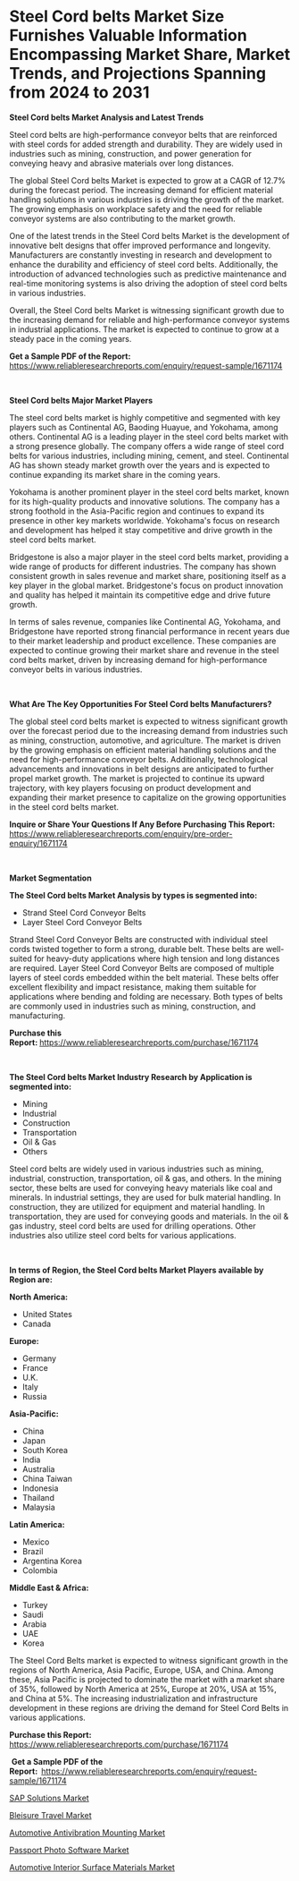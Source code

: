 <p><h1>Steel Cord belts Market Size Furnishes Valuable Information Encompassing Market Share, Market Trends, and Projections Spanning from 2024 to 2031</h1></p><p><strong>Steel Cord belts Market Analysis and Latest Trends</strong></p>
<p><p>Steel cord belts are high-performance conveyor belts that are reinforced with steel cords for added strength and durability. They are widely used in industries such as mining, construction, and power generation for conveying heavy and abrasive materials over long distances.</p><p>The global Steel Cord belts Market is expected to grow at a CAGR of 12.7% during the forecast period. The increasing demand for efficient material handling solutions in various industries is driving the growth of the market. The growing emphasis on workplace safety and the need for reliable conveyor systems are also contributing to the market growth.</p><p>One of the latest trends in the Steel Cord belts Market is the development of innovative belt designs that offer improved performance and longevity. Manufacturers are constantly investing in research and development to enhance the durability and efficiency of steel cord belts. Additionally, the introduction of advanced technologies such as predictive maintenance and real-time monitoring systems is also driving the adoption of steel cord belts in various industries.</p><p>Overall, the Steel Cord belts Market is witnessing significant growth due to the increasing demand for reliable and high-performance conveyor systems in industrial applications. The market is expected to continue to grow at a steady pace in the coming years.</p></p>
<p><strong>Get a Sample PDF of the Report:&nbsp;</strong> <a href="https://www.reliableresearchreports.com/enquiry/request-sample/1671174">https://www.reliableresearchreports.com/enquiry/request-sample/1671174</a></p>
<p>&nbsp;</p>
<p><strong>Steel Cord belts Major Market Players</strong></p>
<p><p>The steel cord belts market is highly competitive and segmented with key players such as Continental AG, Baoding Huayue, and Yokohama, among others. Continental AG is a leading player in the steel cord belts market with a strong presence globally. The company offers a wide range of steel cord belts for various industries, including mining, cement, and steel. Continental AG has shown steady market growth over the years and is expected to continue expanding its market share in the coming years.</p><p>Yokohama is another prominent player in the steel cord belts market, known for its high-quality products and innovative solutions. The company has a strong foothold in the Asia-Pacific region and continues to expand its presence in other key markets worldwide. Yokohama's focus on research and development has helped it stay competitive and drive growth in the steel cord belts market.</p><p>Bridgestone is also a major player in the steel cord belts market, providing a wide range of products for different industries. The company has shown consistent growth in sales revenue and market share, positioning itself as a key player in the global market. Bridgestone's focus on product innovation and quality has helped it maintain its competitive edge and drive future growth.</p><p>In terms of sales revenue, companies like Continental AG, Yokohama, and Bridgestone have reported strong financial performance in recent years due to their market leadership and product excellence. These companies are expected to continue growing their market share and revenue in the steel cord belts market, driven by increasing demand for high-performance conveyor belts in various industries.</p></p>
<p>&nbsp;</p>
<p><strong>What Are The Key Opportunities For Steel Cord belts Manufacturers?</strong></p>
<p><p>The global steel cord belts market is expected to witness significant growth over the forecast period due to the increasing demand from industries such as mining, construction, automotive, and agriculture. The market is driven by the growing emphasis on efficient material handling solutions and the need for high-performance conveyor belts. Additionally, technological advancements and innovations in belt designs are anticipated to further propel market growth. The market is projected to continue its upward trajectory, with key players focusing on product development and expanding their market presence to capitalize on the growing opportunities in the steel cord belts market.</p></p>
<p><strong>Inquire or Share Your Questions If Any Before Purchasing This Report:</strong> <a href="https://www.reliableresearchreports.com/enquiry/pre-order-enquiry/1671174">https://www.reliableresearchreports.com/enquiry/pre-order-enquiry/1671174</a></p>
<p>&nbsp;</p>
<p><strong>Market Segmentation</strong></p>
<p><strong>The Steel Cord belts Market Analysis by types is segmented into:</strong></p>
<p><ul><li>Strand Steel Cord Conveyor Belts</li><li>Layer Steel Cord Conveyor Belts</li></ul></p>
<p><p>Strand Steel Cord Conveyor Belts are constructed with individual steel cords twisted together to form a strong, durable belt. These belts are well-suited for heavy-duty applications where high tension and long distances are required. Layer Steel Cord Conveyor Belts are composed of multiple layers of steel cords embedded within the belt material. These belts offer excellent flexibility and impact resistance, making them suitable for applications where bending and folding are necessary. Both types of belts are commonly used in industries such as mining, construction, and manufacturing.</p></p>
<p><strong>Purchase this Report:&nbsp;</strong><a href="https://www.reliableresearchreports.com/purchase/1671174">https://www.reliableresearchreports.com/purchase/1671174</a></p>
<p>&nbsp;</p>
<p><strong>The Steel Cord belts Market Industry Research by Application is segmented into:</strong></p>
<p><ul><li>Mining</li><li>Industrial</li><li>Construction</li><li>Transportation</li><li>Oil & Gas</li><li>Others</li></ul></p>
<p><p>Steel cord belts are widely used in various industries such as mining, industrial, construction, transportation, oil & gas, and others. In the mining sector, these belts are used for conveying heavy materials like coal and minerals. In industrial settings, they are used for bulk material handling. In construction, they are utilized for equipment and material handling. In transportation, they are used for conveying goods and materials. In the oil & gas industry, steel cord belts are used for drilling operations. Other industries also utilize steel cord belts for various applications.</p></p>
<p>&nbsp;</p>
<p><strong>In terms of Region, the Steel Cord belts Market Players available by Region are:</strong></p>
<p>
    <p> <strong> North America: </strong>
        <ul>
            <li>United States</li>
            <li>Canada</li>
        </ul>
        </p> 
    <p> <strong> Europe: </strong>
        <ul>
            <li>Germany</li>
            <li>France</li>
            <li>U.K.</li>
            <li>Italy</li>
            <li>Russia</li>
        </ul>
        </p> 
    <p> <strong> Asia-Pacific: </strong>
        <ul>
            <li>China</li>
            <li>Japan</li>
            <li>South Korea</li>
            <li>India</li>
            <li>Australia</li>
            <li>China Taiwan</li>
            <li>Indonesia</li>
            <li>Thailand</li>
            <li>Malaysia</li>
        </ul>
        </p> 
    <p> <strong> Latin America: </strong>
        <ul>
            <li>Mexico</li>
            <li>Brazil</li>
            <li>Argentina Korea</li>
            <li>Colombia</li>
        </ul>
        </p> 
    <p> <strong> Middle East & Africa: </strong>
        <ul>
            <li>Turkey</li>
            <li>Saudi</li>
            <li>Arabia</li>
            <li>UAE</li>
            <li>Korea</li>
        </ul>
    </p>
    </p>
<p><p>The Steel Cord Belts market is expected to witness significant growth in the regions of North America, Asia Pacific, Europe, USA, and China. Among these, Asia Pacific is projected to dominate the market with a market share of 35%, followed by North America at 25%, Europe at 20%, USA at 15%, and China at 5%. The increasing industrialization and infrastructure development in these regions are driving the demand for Steel Cord Belts in various applications.</p></p>
<p><strong>Purchase this Report: </strong><a href="https://www.reliableresearchreports.com/purchase/1671174">https://www.reliableresearchreports.com/purchase/1671174</a></p>
<p>&nbsp;<strong>Get a Sample PDF of the Report:&nbsp;&nbsp;</strong><a href="https://www.reliableresearchreports.com/enquiry/request-sample/1671174">https://www.reliableresearchreports.com/enquiry/request-sample/1671174</a></p>
<p><strong></strong></p>
<p><p><a href="https://medium.com/@lauryframi644/sap-solutions-market-report-reveals-the-latest-trends-and-growth-opportunities-of-this-market-5a06f57ace18">SAP Solutions Market</a></p><p><a href="https://medium.com/@lauryframi644/bleisure-travel-nbsp-market-focuses-on-market-share-size-and-projected-forecast-till-2031-00b1d84904b9">Bleisure Travel Market</a></p><p><a href="https://issuu.com/reportprime-2/docs/automotive-antivibration-mounting-market-size-2030">Automotive Antivibration Mounting Market</a></p><p><a href="https://medium.com/@malcomw102036/passport-photo-software-market-outlook-industry-overview-and-forecast-2024-to-2031-4fcdcd292666">Passport Photo Software Market</a></p><p><a href="https://issuu.com/reportprime-2/docs/automotive-interior-surface-materials-market-size-">Automotive Interior Surface Materials Market</a></p></p>